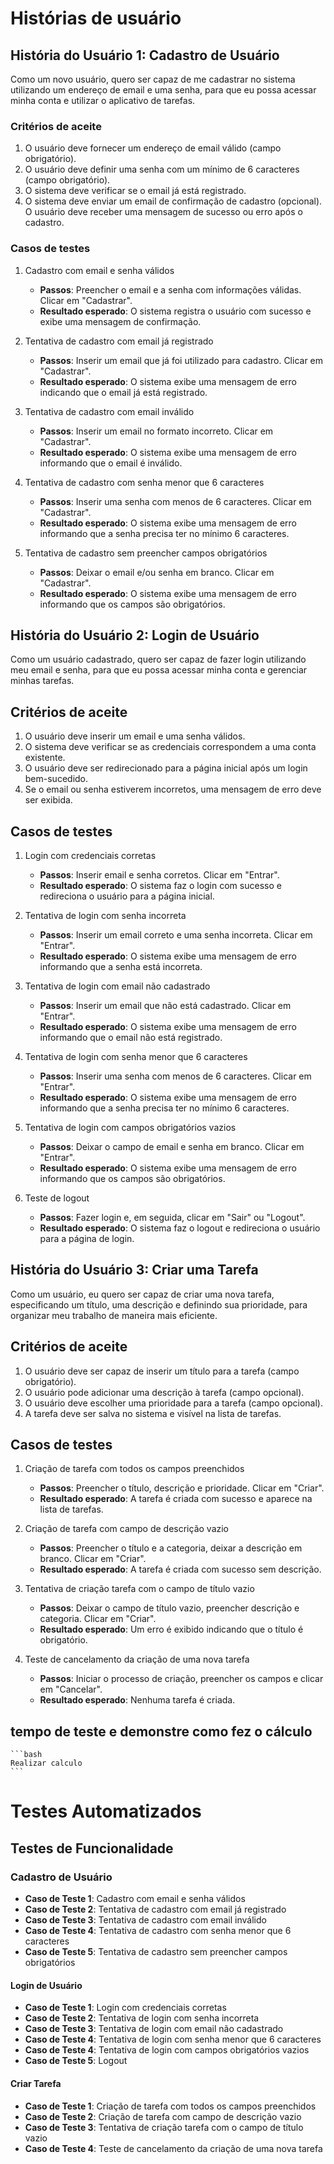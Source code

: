 # Histórias de usuário

## História do Usuário 1: Cadastro de Usuário

Como um novo usuário, quero ser capaz de me cadastrar no sistema utilizando um endereço de email e uma senha, para que eu possa acessar minha conta e utilizar o aplicativo de tarefas.

### Critérios de aceite

1. O usuário deve fornecer um endereço de email válido (campo obrigatório).
2. O usuário deve definir uma senha com um mínimo de 6 caracteres (campo obrigatório).
3. O sistema deve verificar se o email já está registrado.
4. O sistema deve enviar um email de confirmação de cadastro (opcional).
O usuário deve receber uma mensagem de sucesso ou erro após o cadastro.

### Casos de testes

1. Cadastro com email e senha válidos

    - **Passos**: Preencher o email e a senha com informações válidas. Clicar em "Cadastrar".
    - **Resultado esperado**: O sistema registra o usuário com sucesso e exibe uma mensagem de confirmação.

2. Tentativa de cadastro com email já registrado
    - **Passos**: Inserir um email que já foi utilizado para cadastro. Clicar em "Cadastrar".
    - **Resultado esperado**: O sistema exibe uma mensagem de erro indicando que o email já está registrado.
3. Tentativa de cadastro com email inválido
    - **Passos**: Inserir um email no formato incorreto. Clicar em "Cadastrar".
    - **Resultado esperado**: O sistema exibe uma mensagem de erro informando que o email é inválido.

4. Tentativa de cadastro com senha menor que 6 caracteres
    - **Passos**: Inserir uma senha com menos de 6 caracteres. Clicar em "Cadastrar".
    - **Resultado esperado**: O sistema exibe uma mensagem de erro informando que a senha precisa ter no mínimo 6 caracteres.

5. Tentativa de cadastro sem preencher campos obrigatórios
    - **Passos**: Deixar o email e/ou senha em branco. Clicar em "Cadastrar".
    - **Resultado esperado**: O sistema exibe uma mensagem de erro informando que os campos são obrigatórios.

## História do Usuário 2: Login de Usuário

Como um usuário cadastrado, quero ser capaz de fazer login utilizando meu email e senha, para que eu possa acessar minha conta e gerenciar minhas tarefas.

## Critérios de aceite

1. O usuário deve inserir um email e uma senha válidos.
2. O sistema deve verificar se as credenciais correspondem a uma conta existente.
3. O usuário deve ser redirecionado para a página inicial após um login bem-sucedido.
4. Se o email ou senha estiverem incorretos, uma mensagem de erro deve ser exibida.

## Casos de testes

1. Login com credenciais corretas

    - **Passos**: Inserir email e senha corretos. Clicar em "Entrar".
    - **Resultado esperado**: O sistema faz o login com sucesso e redireciona o usuário para a página inicial.

2. Tentativa de login com senha incorreta
    - **Passos**: Inserir um email correto e uma senha incorreta. Clicar em "Entrar".
    - **Resultado esperado**: O sistema exibe uma mensagem de erro informando que a senha está incorreta.

3. Tentativa de login com email não cadastrado
    - **Passos**: Inserir um email que não está cadastrado. Clicar em "Entrar".
    - **Resultado esperado**: O sistema exibe uma mensagem de erro informando que o email não está registrado.

4. Tentativa de login com senha menor que 6 caracteres
    - **Passos**: Inserir uma senha com menos de 6 caracteres. Clicar em "Entrar".
    - **Resultado esperado**: O sistema exibe uma mensagem de erro informando que a senha precisa ter no mínimo 6 caracteres.

5. Tentativa de login com campos obrigatórios vazios
    - **Passos**: Deixar o campo de email e senha em branco. Clicar em "Entrar".
    - **Resultado esperado**: O sistema exibe uma mensagem de erro informando que os campos são obrigatórios.

6. Teste de logout
    - **Passos**: Fazer login e, em seguida, clicar em "Sair" ou "Logout".
    - **Resultado esperado**: O sistema faz o logout e redireciona o usuário para a página de login.


## História do Usuário 3: Criar uma Tarefa

Como um usuário, eu quero ser capaz de criar uma nova tarefa, especificando um título, uma descrição e definindo sua prioridade, para organizar meu trabalho de maneira mais eficiente.

## Critérios de aceite

1. O usuário deve ser capaz de inserir um título para a tarefa (campo obrigatório).
2. O usuário pode adicionar uma descrição à tarefa (campo opcional).
3. O usuário deve escolher uma prioridade para a tarefa (campo opcional).
4. A tarefa deve ser salva no sistema e visível na lista de tarefas.

## Casos de testes

1. Criação de tarefa com todos os campos preenchidos
    - **Passos**: Preencher o título, descrição e prioridade. Clicar em "Criar".
    - **Resultado esperado**: A tarefa é criada com sucesso e aparece na lista de tarefas.

2. Criação de tarefa com campo de descrição vazio
    - **Passos**: Preencher o título e a categoria, deixar a descrição em branco. Clicar em "Criar".
    - **Resultado esperado**: A tarefa é criada com sucesso sem descrição.

3. Tentativa de criação tarefa com o campo de título vazio
    - **Passos**: Deixar o campo de título vazio, preencher descrição e categoria. Clicar em "Criar".
    - **Resultado esperado**: Um erro é exibido indicando que o título é obrigatório.

4. Teste de cancelamento da criação de uma nova tarefa
    - **Passos**: Iniciar o processo de criação, preencher os campos e clicar em "Cancelar".
    - **Resultado esperado**: Nenhuma tarefa é criada.

## tempo de teste e demonstre como fez o cálculo
    ```bash
    Realizar calculo
    ```
# Testes Automatizados

## Testes de Funcionalidade

### Cadastro de Usuário
- **Caso de Teste 1**: Cadastro com email e senha válidos
- **Caso de Teste 2**: Tentativa de cadastro com email já registrado
- **Caso de Teste 3**: Tentativa de cadastro com email inválido
- **Caso de Teste 4**: Tentativa de cadastro com senha menor que 6 caracteres
- **Caso de Teste 5**: Tentativa de cadastro sem preencher campos obrigatórios

#### Login de Usuário
- **Caso de Teste 1**: Login com credenciais corretas
- **Caso de Teste 2**: Tentativa de login com senha incorreta
- **Caso de Teste 3**: Tentativa de login com email não cadastrado
- **Caso de Teste 4**: Tentativa de login com senha menor que 6 caracteres
- **Caso de Teste 4**: Tentativa de login com campos obrigatórios vazios
- **Caso de Teste 5**: Logout

#### Criar Tarefa
- **Caso de Teste 1**: Criação de tarefa com todos os campos preenchidos
- **Caso de Teste 2**: Criação de tarefa com campo de descrição vazio
- **Caso de Teste 3**: Tentativa de criação tarefa com o campo de título vazio
- **Caso de Teste 4**: Teste de cancelamento da criação de uma nova tarefa